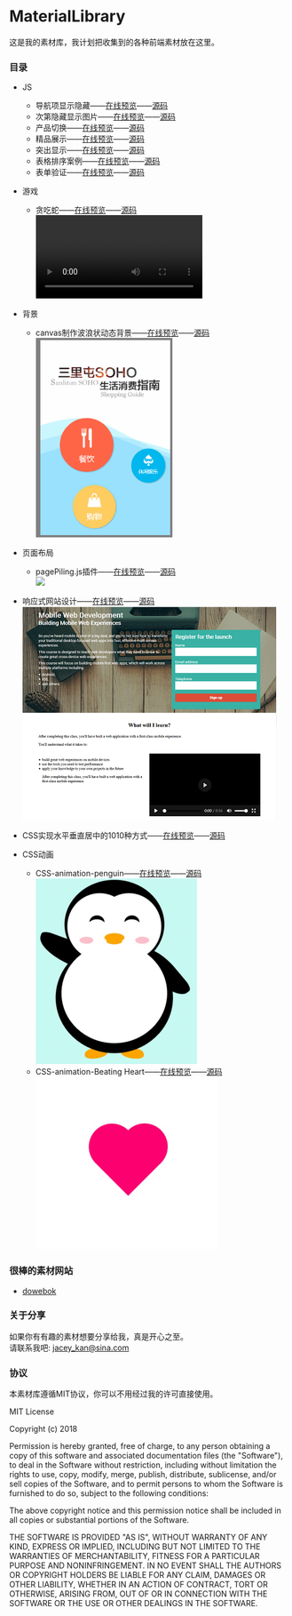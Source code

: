 # MaterialLibrary
这是我的素材库，我计划把收集到的各种前端素材放在这里。

<!-- [在线演示](https://jaceykan.github.io/MaterialLibrary)
 -->

### 目录
* JS
	* 导航项显示隐藏——[在线预览](https://jaceykan.github.io/MaterialLibrary/导航项显示隐藏/导航项显示隐藏.html)——[源码](导航项显示隐藏)
	* 次第隐藏显示图片——[在线预览](https://jaceykan.github.io/MaterialLibrary/次第隐藏显示图片/次第隐藏显示图片.html)——[源码](次第隐藏显示图片)
	* 产品切换——[在线预览](https://jaceykan.github.io/MaterialLibrary/产品切换/产品切换.html)——[源码](产品切换)
	* 精品展示——[在线预览](https://jaceykan.github.io/MaterialLibrary/精品展示/精品展示.html)——[源码](精品展示)
	* 突出显示——[在线预览](https://jaceykan.github.io/MaterialLibrary/突出显示/突出显示.html)——[源码](突出显示)
	* 表格排序案例——[在线预览](https://jaceykan.github.io/MaterialLibrary/表格排序案例.html)——[源码](表格排序案例.html)
	* 表单验证——[在线预览](https://jaceykan.github.io/MaterialLibrary/表单验证.html)——[源码](表单验证.html)
* 游戏
	* 贪吃蛇——[在线预览](https://jaceykan.github.io/MaterialLibrary/贪吃蛇/贪吃蛇.html)——[源码](贪吃蛇)   
	![](贪吃蛇/贪吃蛇.wmv)


* 背景
	* canvas制作波浪状动态背景——[在线预览](https://jaceykan.github.io/MaterialLibrary/Wave-likeDynamicBackground/Wave-likeDynamicBackground-html.html)——[源码](Wave-likeDynamicBackground)   
	![](Wave-likeDynamicBackground/1.gif)
* 页面布局
	* pagePiling.js插件——[在线预览](https://alvarotrigo.com/pagePiling/)——[源码](https://github.com/alvarotrigo/pagePiling.js)   
	![](https://camo.githubusercontent.com/59a2a5c011cdad9f45883bb69db13b53350a950c/68747470733a2f2f7261772e6769746875622e636f6d2f616c7661726f747269676f2f7061676550696c696e672e6a732f6d61737465722f6578616d706c65732f696d67732f7061676550696c696e672d706c7567696e2e706e67)
* 响应式网站设计——[在线预览](ResponsiveWebDesign/ResponsiveWebDesign.html)——[源码](ResponsiveWebDesign)   
	![](ResponsiveWebDesign/img/ResponsiveWebDesign.png)

* CSS实现水平垂直居中的1010种方式——[在线预览](https://jaceykan.github.io/MaterialLibrary/CSS%E5%AE%9E%E7%8E%B0%E6%B0%B4%E5%B9%B3%E5%9E%82%E7%9B%B4%E5%B1%85%E4%B8%AD%E7%9A%841010%E7%A7%8D%E6%96%B9%E5%BC%8F/20181018test.html)——[源码](CSS实现水平垂直居中的1010种方式)

* CSS动画
	* CSS-animation-penguin——[在线预览](https://jaceykan.github.io/MaterialLibrary/CSS-animation/penguin/CSSAnimationPenguin.html)——[源码](CCSS-animation/penguin)  
	![](CSS-animation/penguin/CSSAnimationPenguin.gif)
	* CSS-animation-Beating Heart——[在线预览](https://jaceykan.github.io/MaterialLibrary/CSS-animation/BeatingHeart/beatingHeart.html)——[源码](CSS-animation/BeatingHeart)  
	![](CSS-animation/BeatingHeart/beatingHeart.gif)


### 很棒的素材网站
 * [dowebok](http://www.dowebok.com/)


### 关于分享
如果你有有趣的素材想要分享给我，真是开心之至。  
请联系我吧: [jacey_kan@sina.com](mailto:jacey_kan@sina.com)

### 协议
本素材库遵循MIT协议，你可以不用经过我的许可直接使用。

MIT License

Copyright (c) 2018 

Permission is hereby granted, free of charge, to any person obtaining a copy
of this software and associated documentation files (the "Software"), to deal
in the Software without restriction, including without limitation the rights
to use, copy, modify, merge, publish, distribute, sublicense, and/or sell
copies of the Software, and to permit persons to whom the Software is
furnished to do so, subject to the following conditions:

The above copyright notice and this permission notice shall be included in all
copies or substantial portions of the Software.

THE SOFTWARE IS PROVIDED "AS IS", WITHOUT WARRANTY OF ANY KIND, EXPRESS OR
IMPLIED, INCLUDING BUT NOT LIMITED TO THE WARRANTIES OF MERCHANTABILITY,
FITNESS FOR A PARTICULAR PURPOSE AND NONINFRINGEMENT. IN NO EVENT SHALL THE
AUTHORS OR COPYRIGHT HOLDERS BE LIABLE FOR ANY CLAIM, DAMAGES OR OTHER
LIABILITY, WHETHER IN AN ACTION OF CONTRACT, TORT OR OTHERWISE, ARISING FROM,
OUT OF OR IN CONNECTION WITH THE SOFTWARE OR THE USE OR OTHER DEALINGS IN THE
SOFTWARE.
